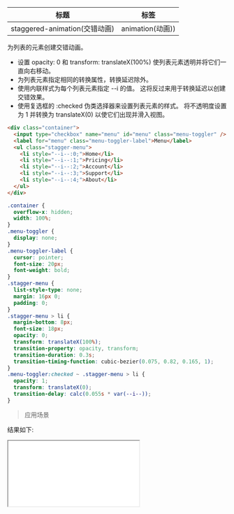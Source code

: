 | 标题                          | 标签             |
| ----------------------------- | ---------------- |
| staggered-animation(交错动画) | animation(动画)) |

为列表的元素创建交错动画。

- 设置 opacity: 0 和 transform: translateX(100%) 使列表元素透明并将它们一直向右移动。
- 为列表元素指定相同的转换属性，转换延迟除外。
- 使用内联样式为每个列表元素指定 --i 的值。 这将反过来用于转换延迟以创建交错效果。
- 使用复选框的 :checked 伪类选择器来设置列表元素的样式。 将不透明度设置为 1 并转换为 translateX(0) 以使它们出现并滑入视图。

```html
<div class="container">
  <input type="checkbox" name="menu" id="menu" class="menu-toggler" />
  <label for="menu" class="menu-toggler-label">Menu</label>
  <ul class="stagger-menu">
    <li style="--i--:0;">Home</li>
    <li style="--i--:1;">Pricing</li>
    <li style="--i--:2;">Account</li>
    <li style="--i--:3;">Support</li>
    <li style="--i--:4;">About</li>
  </ul>
</div>
```

```css
.container {
  overflow-x: hidden;
  width: 100%;
}
.menu-toggler {
  display: none;
}
.menu-toggler-label {
  cursor: pointer;
  font-size: 20px;
  font-weight: bold;
}
.stagger-menu {
  list-style-type: none;
  margin: 16px 0;
  padding: 0;
}
.stagger-menu > li {
  margin-bottom: 8px;
  font-size: 18px;
  opacity: 0;
  transform: translateX(100%);
  transition-property: opacity, transform;
  transition-duration: 0.3s;
  transition-timing-function: cubic-bezier(0.075, 0.82, 0.165, 1);
}
.menu-toggler:checked ~ .stagger-menu > li {
  opacity: 1;
  transform: translateX(0);
  transition-delay: calc(0.055s * var(--i--));
}
```

> 应用场景

<div class="code-editor" data-url="codes/css/html/staggered-animation.html" data-language="html"></div>

结果如下:

<iframe src="codes/css/html/staggered-animation.html"></iframe>

